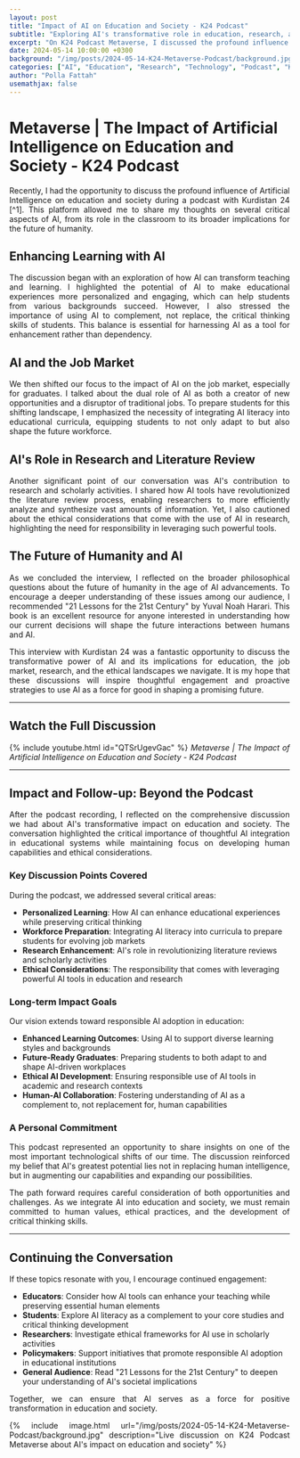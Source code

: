 ```yaml
---
layout: post
title: "Impact of AI on Education and Society - K24 Podcast"
subtitle: "Exploring AI's transformative role in education, research, and the future workforce"
excerpt: "On K24 Podcast Metaverse, I discussed the profound influence of artificial intelligence on education and society, from personalized learning to ethical considerations in research."
date: 2024-05-14 10:00:00 +0300
background: "/img/posts/2024-05-14-K24-Metaverse-Podcast/background.jpg"
categories: ["AI", "Education", "Research", "Technology", "Podcast", "K24"]
author: "Polla Fattah"
usemathjax: false
---
```

<style>body p{text-align: justify}</style>

# **Metaverse | The Impact of Artificial Intelligence on Education and Society - K24 Podcast**

Recently, I had the opportunity to discuss the profound influence of Artificial Intelligence on education and society during a podcast with Kurdistan 24 [^1]. This platform allowed me to share my thoughts on several critical aspects of AI, from its role in the classroom to its broader implications for the future of humanity.

## Enhancing Learning with AI

The discussion began with an exploration of how AI can transform teaching and learning. I highlighted the potential of AI to make educational experiences more personalized and engaging, which can help students from various backgrounds succeed. However, I also stressed the importance of using AI to complement, not replace, the critical thinking skills of students. This balance is essential for harnessing AI as a tool for enhancement rather than dependency.

## AI and the Job Market

We then shifted our focus to the impact of AI on the job market, especially for graduates. I talked about the dual role of AI as both a creator of new opportunities and a disruptor of traditional jobs. To prepare students for this shifting landscape, I emphasized the necessity of integrating AI literacy into educational curricula, equipping students to not only adapt to but also shape the future workforce.

## AI's Role in Research and Literature Review

Another significant point of our conversation was AI's contribution to research and scholarly activities. I shared how AI tools have revolutionized the literature review process, enabling researchers to more efficiently analyze and synthesize vast amounts of information. Yet, I also cautioned about the ethical considerations that come with the use of AI in research, highlighting the need for responsibility in leveraging such powerful tools.

## The Future of Humanity and AI

As we concluded the interview, I reflected on the broader philosophical questions about the future of humanity in the age of AI advancements. To encourage a deeper understanding of these issues among our audience, I recommended "21 Lessons for the 21st Century" by Yuval Noah Harari. This book is an excellent resource for anyone interested in understanding how our current decisions will shape the future interactions between humans and AI.

This interview with Kurdistan 24 was a fantastic opportunity to discuss the transformative power of AI and its implications for education, the job market, research, and the ethical landscapes we navigate. It is my hope that these discussions will inspire thoughtful engagement and proactive strategies to use AI as a force for good in shaping a promising future.

---

## **Watch the Full Discussion**

{% include youtube.html id="QTSrUgevGac" %}
*Metaverse | The Impact of Artificial Intelligence on Education and Society - K24 Podcast*

---

## **Impact and Follow-up: Beyond the Podcast**

After the podcast recording, I reflected on the comprehensive discussion we had about AI's transformative impact on education and society. The conversation highlighted the critical importance of thoughtful AI integration in educational systems while maintaining focus on developing human capabilities and ethical considerations.

### **Key Discussion Points Covered**
During the podcast, we addressed several critical areas:
- **Personalized Learning**: How AI can enhance educational experiences while preserving critical thinking
- **Workforce Preparation**: Integrating AI literacy into curricula to prepare students for evolving job markets
- **Research Enhancement**: AI's role in revolutionizing literature reviews and scholarly activities
- **Ethical Considerations**: The responsibility that comes with leveraging powerful AI tools in education and research

### **Long-term Impact Goals**
Our vision extends toward responsible AI adoption in education:
- **Enhanced Learning Outcomes**: Using AI to support diverse learning styles and backgrounds
- **Future-Ready Graduates**: Preparing students to both adapt to and shape AI-driven workplaces
- **Ethical AI Development**: Ensuring responsible use of AI tools in academic and research contexts
- **Human-AI Collaboration**: Fostering understanding of AI as a complement to, not replacement for, human capabilities

### **A Personal Commitment**
This podcast represented an opportunity to share insights on one of the most important technological shifts of our time. The discussion reinforced my belief that AI's greatest potential lies not in replacing human intelligence, but in augmenting our capabilities and expanding our possibilities.

The path forward requires careful consideration of both opportunities and challenges. As we integrate AI into education and society, we must remain committed to human values, ethical practices, and the development of critical thinking skills.

---

## **Continuing the Conversation**

If these topics resonate with you, I encourage continued engagement:

- **Educators**: Consider how AI tools can enhance your teaching while preserving essential human elements
- **Students**: Explore AI literacy as a complement to your core studies and critical thinking development
- **Researchers**: Investigate ethical frameworks for AI use in scholarly activities
- **Policymakers**: Support initiatives that promote responsible AI adoption in educational institutions
- **General Audience**: Read "21 Lessons for the 21st Century" to deepen your understanding of AI's societal implications

Together, we can ensure that AI serves as a force for positive transformation in education and society.

{% include image.html url="/img/posts/2024-05-14-K24-Metaverse-Podcast/background.jpg" description="Live discussion on K24 Podcast Metaverse about AI's impact on education and society" %}